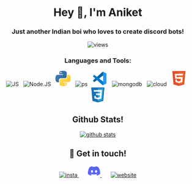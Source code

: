 <h1 align="center">Hey 👋, I'm Aniket</h1>
<h3 align="center">Just another Indian boi who loves to create discord bots!</h3>

<p align="center">
  <img src="https://komarev.com/ghpvc/?username=aniket091&style=flat-square&label=profile%20views&color=6366f1" alt="views" />
</p>


<h3 align="center">Languages and Tools:</h3>

<p align="center">
  <img width="40px" alt="JS"       src="./assets/javascript.svg" />&nbsp;&nbsp;
  <img width="40px" alt="Node.JS"  src="./assets/nodejs.svg"/>&nbsp;&nbsp;
  <img width="40px" alt="python"   src="./assets/python.svg" />&nbsp;&nbsp;
  <img width="40px" alt="ps"       src="./assets/photoshop.svg" />&nbsp;&nbsp;
  <img width="40px" alt="vs code"  src="./assets/vscode.svg"/>&nbsp;&nbsp;
  <img width="40px" alt="mongodb"  src="./assets/mongodb.svg" />&nbsp;&nbsp;
  <img width="40px" alt="cloud"    src="./assets/cloud.svg" />&nbsp;&nbsp;
  <img width="40px" alt="html"     src="./assets/html.svg" />&nbsp;&nbsp;
  <img width="40px" alt="css"      src="./assets/css.svg" />
</p>


<h2 align="center">Github Stats!</h2>

<p align="center">
  <a href="https://github.com/aniket091/">
    <img src="https://github-readme-stats.vercel.app/api?username=aniket091&show_icons=true&count_private=true&theme=tokyonight&hide_border=true" alt="github stats" >
  </a>
</p>


<h2 align="center">🤝 Get in touch!</h2>

<p align="center">
  <a href="https://www.instagram.com/aniket.091/" target="_blank">
    <img src="./assets/instagram.png" height="32" width="32" alt="insta" >
  </a>&nbsp;&nbsp;&nbsp;&nbsp;&nbsp;
  <a href="https://discord.com/invite/GaczkwfgV9" target="_blank">
    <img src="./assets/discord.svg" height="32" width="32" alt="discord" >
  </a>&nbsp;&nbsp;&nbsp;&nbsp;&nbsp;
  <a href="https://aniket.cf/" target="_blank">
    <img src="./assets/aniket.png" height="32" width="32" alt="website" >
  </a>
</p>

